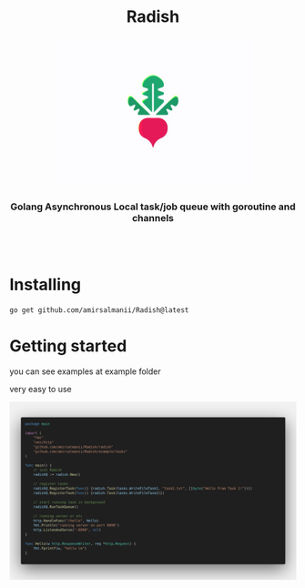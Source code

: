 
<div align="center">
  <h1>Radish</h1>
  <img src="https://github.com/amirsalmanii/Radish/blob/master/radish-logo.jpg" width="350"/>
  <h3>Golang Asynchronous Local task/job queue with goroutine and channels</h3>
</div>
<br><br>


<h1>Installing</h1>

```
go get github.com/amirsalmanii/Radish@latest
```

<h1>Getting started</h1>
<p>you can see examples at example folder</p>

<p>very easy to use</p>
<img src="https://github.com/amirsalmanii/Radish/blob/master/example/example.png" width="1300"/>


